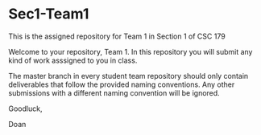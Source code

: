 # Sec1-Team1
This is the assigned repository for Team 1 in Section 1 of CSC 179

Welcome to your repository, Team 1. In this repository you will submit any kind of work asssigned to you in class.

The master branch in every student team repository should only contain deliverables that follow the provided naming conventions. Any other submissions with a different naming convention will be ignored.

Goodluck,

Doan
